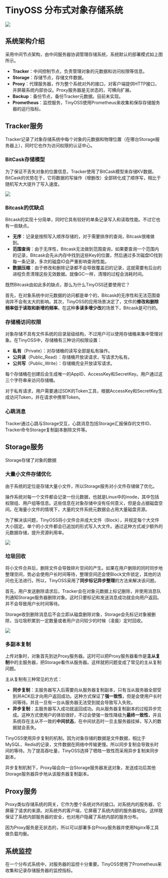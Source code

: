 # TinyOSS 分布式对象存储系统



![](https://images-1257369645.cos.ap-chengdu.myqcloud.com/TinyOSS/%E5%85%A8%E8%83%BDTracker.png)

## 系统架构介绍

采用中间节点架构，由中间服务器协调管理存储系统，系统默认的部署模式如上图所示。

- **Tracker**：中间控制节点，负责管理对象的元数据和访问权限等信息。
- **Storage**：存储节点，存储文件数据。
- **Proxy**：代理服务器，作为整个系统对外的接口，对客户端提供HTTP接口，并屏蔽系统内部协议。Proxy服务器是无状态的，可横向扩展。
- **Backup**：备份节点，备份Tracker元数据。目前未实现。
- **Prometheus**：监控服务，TinyOSS使用Prometheus来收集和保存存储服务器的运行指标。

## Tracker服务

Tracker记录了对象存储系统中每个对象的元数据和物理位置（在哪台Storage服务器上），同时它也作为访问权限的认证中心。

### BitCask存储模型

为了保证不丢失对象的位置信息，Tracker使用了BitCask模型来存储KV数据。BitCask的优势在于，它将数据的写操作（增删改）全部转化成了顺序写，相比于随机写大大提升了写入速度。

![](https://images-1257369645.cos.ap-chengdu.myqcloud.com/FastOSS/bitCask%E5%AD%98%E5%82%A8%E6%A8%A1%E5%9E%8B.png)

### Bitcask的优缺点

Bitcask的实现十分简单，同时它具有较好的单条记录写入和读取性能。不过它也有一些缺点。

- **无序**：记录是按照写入顺序存储的，对于需要排序的查询，Bitcask很难做到。
- **范围查询**：由于无序性，Bitcask无法做到范围查询，如果要查询一个范围内的记录，Bitcask会先从内存中找到这些Key的位置，然后通过多次磁盘IO找到每一条记录，多次的磁盘IO会严重影响查询性能。
- **数据压缩**：由于修改和删除记录都不会导致覆盖旧的记录，这就需要有后台的进程负责清理这些无效数据。就像GC一样，清理的过程会消耗时间。

既然Bitcask由如此多的缺点，那么为什么TinyOSS还要使用它？

首先，在对象系统中对元数据的访问都是单个的，Bitcask的无序性和无法范围查询并不会有太大的影响。其次，TinyOSS的应用场景决定了，文件的**修改和删除频率低于读取和新增的频率**。在这种**多读多增少改**的场景下，Bitcask是可行的。

### 存储桶访问权限

对象存储不具有文件系统的目录层级结构，不过用户可以使用存储桶来集中管理对象。在TinyOSS中，存储桶有三种访问权限设置：

- **私有**（Private）：对存储桶的读写全部是私有操作。
- **公共读**（Public_Read）：存储桶开放读请求，写请求为私有。
- **公共写**（Public_Write）：存储桶完全开放读写请求。

每个存储桶在创建后会生成唯一的AppID、AccessKey和SecretKey。用户通过这三个字符串来访问存储桶。

对于私有请求，用户需要通过SDK的Token工具，根据AccessKey和SecretKey生成访问Token，并在请求中携带Token。

### 心跳消息

Tracker通过心跳与Storage交互，心跳消息包括Storage汇报保存的文件ID、Tracker命令Storage复制副本删除文件等。

## Storage服务

Storage存储了对象的数据

### 大量小文件存储优化

由于系统的定位是存储大量小文件，所以Storage服务对小文件存储做了优化。

操作系统对每一个文件都会记录一份元数据，也就是Linux中的inode，其中包括权限组、用户组等信息。这些信息在对象存储中没有任何意义，但是会占据磁盘空间。在海量小文件的情境下，大量的文件系统元数据会占用大量磁盘资源。

为了解决该问题，TinyOSS将小文件合并成大文件（Block），并规定每个大文件大小固定。单个的小文件都会已追加的形式写入大文件。通过这种方式减少额外的元数据存储，提升资源利用率。

![](https://images-1257369645.cos.ap-chengdu.myqcloud.com/FastOSS/chunk.png)

### 垃圾回收

将小文件合并后，删除文件会导致碎片空间的产生。如果在用户删除的同时同步地整理空间，势必会使用户长时间等待，整理空间还会使Block文件锁定，其他的访问也无法进行。所以，TinyOSS采用了**同步标记异步整理**的方法来解决该问题。

首先，用户发送删除请求后，Tracker会在对象元数据上标记删除，并使用消息队列通知Storage服务器删除对象。这时只要标记和发送消息成功就会向用户返回。并不会导致用户长时间等待。

Storage收到删除消息后不会立即从磁盘删除对象，Storage会先标记对象被删除，当垃圾积累到一定数量或者用户访问较少的时候（凌晨）定时回收。

![](https://images-1257369645.cos.ap-chengdu.myqcloud.com/FastOSS/%E5%9E%83%E5%9C%BE%E5%9B%9E%E6%94%B6.png)



### 多副本复制

上传对象时，对象首先到达Proxy服务器。这时可以把Proxy服务器看作是**主从复制**中的主服务器，把Storage看作从服务器。这样就把问题变成了常见的主从复制问题。

主从复制有三种常见的方式：

- **同步复制**：主服务器写入后需要向从服务器复制副本，只有当从服务器全部受到并ACK后才向用户返回成功。这种方式保证了**强一致性**，但是会使用户长时间等待。并且一旦有一台从服务器无法受到就会导致写入失败。
- **异步复制**：主服务器写入成功就返回成功。向从服务器复制副本的过程异步完成。这种方式使用户的体验很好，不过会使强一致性降级为**最终一致性**，并且系统存在主从不一致的**中间状态**，在中间状态时一旦主服务器挂掉，写入的数据就会丢失。

TinyOSS使用异步复制的机制。因为对象存储的数据是文件数据，相比于MySQL、Redis的记录，文件数据在网络中传输更慢。所以同步复制会导致长时间的等待。为了提高吞吐量，TinyOSS选择了牺牲一致性而采用异步复制来同步副本。

异步复制机制下，Proxy端会向一台Storage服务器发送对象，发送成功后其他Storage服务器异步地从该服务器复制副本。

## Proxy服务

Proxy类似存储系统的网关，它作为整个系统对外的接口。对系统内的服务器，它屏蔽了请求的来源。对系统外的客户端，它屏蔽了系统内部的服务器地址。这样既保证了系统内部服务器的安全，也对用户隐藏了系统内部的服务分布。

因为Proxy服务是无状态的，所以可以部署多台Proxy服务器并使用Nginx等工具做负载均衡。

## 系统监控

在一个分布式系统中，对服务器的监控十分重要。TinyOSS使用了Prometheus来收集和记录存储服务器的监控指标。

